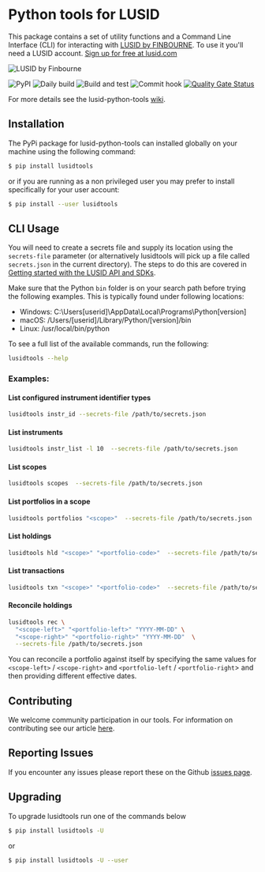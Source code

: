 # Python tools for LUSID

This package contains a set of utility functions and a Command Line Interface (CLI) for interacting with [LUSID by FINBOURNE](https://www.finbourne.com/lusid-technology). To use it you'll need a LUSID account. [Sign up for free at lusid.com](https://www.lusid.com/app/signup)

![LUSID by Finbourne](https://content.finbourne.com/LUSID_repo.png)

![PyPI](https://img.shields.io/pypi/v/lusidtools?color=blue)
![Daily build](https://github.com/finbourne/lusid-python-tools/workflows/Daily%20build/badge.svg) 
![Build and test](https://github.com/finbourne/lusid-python-tools/workflows/Build%20and%20test/badge.svg)
![Commit hook](https://github.com/finbourne/lusid-python-tools/workflows/commit-hook/badge.svg)
[![Quality Gate Status](https://sonarcloud.io/api/project_badges/measure?project=finbourne_lusid-python-tools&metric=alert_status)](https://sonarcloud.io/dashboard?id=finbourne_lusid-python-tools)

For more details see the lusid-python-tools [wiki](https://github.com/finbourne/lusid-python-tools/wiki).

## Installation

The PyPi package for lusid-python-tools can installed globally on your machine using the following command:

```sh
$ pip install lusidtools
```

or if you are running as a non privileged user you may prefer to install specifically for your user account:

```sh
$ pip install --user lusidtools
```

## CLI Usage

You will need to create a secrets file and supply its location using the `secrets-file` parameter (or alternatively lusidtools will pick up a file called `secrets.json` in the current directory).  The steps to do this are covered in [Getting started with the LUSID API and SDKs](https://support.finbourne.com/getting-started-with-apis-sdks).

Make sure that the Python `bin` folder is on your search path before trying the following examples.  This is typically found under following locations:

* Windows: C:\Users\[userid]\AppData\Local\Programs\Python\[version]
* macOS: /Users/[userid]/Library/Python/[version]/bin
* Linux: /usr/local/bin/python

To see a full list of the available commands, run the following:

```sh
lusidtools --help
```

### Examples:

#### List configured instrument identifier types

``` sh
lusidtools instr_id --secrets-file /path/to/secrets.json
```

#### List instruments

``` sh
lusidtools instr_list -l 10  --secrets-file /path/to/secrets.json 
```

#### List scopes

``` sh
lusidtools scopes  --secrets-file /path/to/secrets.json
```

#### List portfolios in a scope

``` sh
lusidtools portfolios "<scope>"  --secrets-file /path/to/secrets.json 
```

#### List holdings

```sh
lusidtools hld "<scope>" "<portfolio-code>"  --secrets-file /path/to/secrets.json 
```

#### List transactions

```sh
lusidtools txn "<scope>" "<portfolio-code>"  --secrets-file /path/to/secrets.json 
```

#### Reconcile holdings

```sh
lusidtools rec \
  "<scope-left>" "<portfolio-left>" "YYYY-MM-DD" \
  "<scope-right>" "<portfolio-right>" "YYYY-MM-DD"  \
  --secrets-file /path/to/secrets.json 
```

You can reconcile a portfolio against itself by specifying the same values for `<scope-left>` / `<scope-right>` and `<portfolio-left` / `<portfolio-right`> and then providing different effective dates.

## Contributing

We welcome community participation in our tools. For information on contributing see our article [here](https://github.com/finbourne/lusid-python-tools/tree/master/docs).

## Reporting Issues
If you encounter any issues please report these on the Github [issues page](https://github.com/finbourne/lusid-python-tools/issues).

## Upgrading

To upgrade lusidtools run one of the commands below 

```sh
$ pip install lusidtools -U
```

or

```sh
$ pip install lusidtools -U --user
```
